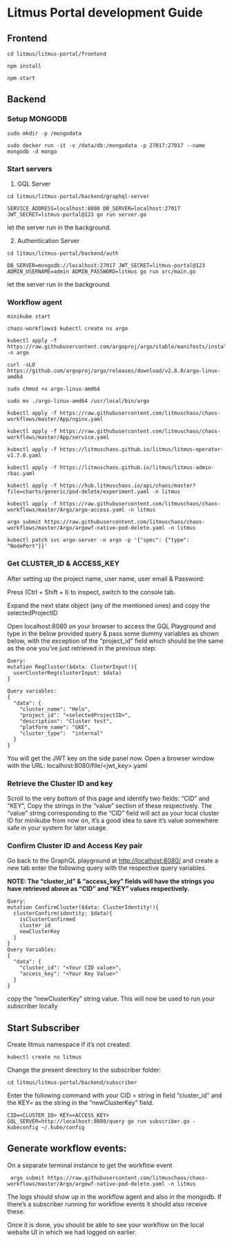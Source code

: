 # Litmus Portal development Guide

## Frontend
```
cd litmus/litmus-portal/frontend

npm install 

npm start

```
## Backend

### Setup MONGODB
```
sudo mkdir -p /mongodata

sudo docker run -it -v /data/db:/mongodata -p 27017:27017 --name mongodb -d mongo
```
### Start servers

1. GQL Server
```
cd litmus/litmus-portal/backend/graphql-server

SERVICE_ADDRESS=localhost:8080 DB_SERVER=localhost:27017 JWT_SECRET=litmus-portal@123 go run server.go
```
let the server run in the background.

2. Authentication Server
```
cd litmus/litmus-portal/backend/auth

DB_SERVER=mongodb://localhost:27017 JWT_SECRET=litmus-portal@123 ADMIN_USERNAME=admin ADMIN_PASSWORD=litmus go run src/main.go
```
let the server run in the background.

### Workflow agent

```
minikube start 

chaos-workflows$ kubectl create ns argo

kubectl apply -f  https://raw.githubusercontent.com/argoproj/argo/stable/manifests/install.yaml -n argo

curl -sLO  https://github.com/argoproj/argo/releases/download/v2.8.0/argo-linux-amd64

sudo chmod +x argo-linux-amd64

sudo mv ./argo-linux-amd64 /usr/local/bin/argo

kubectl apply -f https://raw.githubusercontent.com/litmuschaos/chaos-workflows/master/App/nginx.yaml

kubectl apply -f https://raw.githubusercontent.com/litmuschaos/chaos-workflows/master/App/service.yaml

kubectl apply -f https://litmuschaos.github.io/litmus/litmus-operator-v1.7.0.yaml

kubectl apply -f https://litmuschaos.github.io/litmus/litmus-admin-rbac.yaml

kubectl apply -f https://hub.litmuschaos.io/api/chaos/master?file=charts/generic/pod-delete/experiment.yaml -n litmus

kubectl apply -f https://raw.githubusercontent.com/litmuschaos/chaos-workflows/master/Argo/argo-access.yaml -n litmus

argo submit https://raw.githubusercontent.com/litmuschaos/chaos-workflows/master/Argo/argowf-native-pod-delete.yaml -n litmus

kubectl patch svc argo-server -n argo -p '{"spec": {"type": "NodePort"}}'

```

### Get CLUSTER_ID & ACCESS_KEY

After setting up the project name, user name, user email & Password:

Press (Ctrl + Shift + I) to inspect, switch to the console tab.

Expand the next state object (any of the mentioned ones) and copy the selectedProjectID

Open localhost:8080 on your browser to access the GQL Playground and type in the below provided query & pass some dummy variables as shown below, with the exception of the “project_id” field which should be the same as the one you’ve just retrieved in the previous step:

```
Query:
mutation RegCluster($data: ClusterInput!){
  userClusterReg(clusterInput: $data)
}

Query variables:
{
  "data": {
    "cluster_name": "Helo",
    "project_id": "<selectedProjectID>",
    "description": "Cluster test",
    "platform_name": "GKE",
    "cluster_type":  "internal"
  }
}
```

You will get the JWT key on the side panel now.
Open a browser window with the URL: localhost:8080/file/<jwt_key>.yaml

### Retrieve the Cluster ID and key

Scroll to the very bottom of this page and identify two fields: “CID” and “KEY”,
Copy the strings in the “value” section of these respectively. The “value” string corresponding to the “CID” field will act as your local cluster ID for minikube from now on, it’s a good idea to save it’s value somewhere safe in your system for later usage.

### Confirm Cluster ID and Access Key pair

Go back to the GraphQL playground at [http://localhost:8080/](http://localhost:8080/) and create a new tab
enter the following query with the respective query variables.

**NOTE: The “cluster_id” & “access_key” fields will have the strings you have retrieved above as “CID” and “KEY”  values respectively.**

```
Query:
mutation ConfirmCluster($data: ClusterIdentity!){
  clusterConfirm(identity: $data){
    isClusterConfirmed
    cluster_id
    newClusterKey
  }
}
Query Variables:
{
  "data": {
    "cluster_id": "<Your CID value>",
    "access_key": "<Your Key Value>"
  }
}
```
copy the “newClusterKey” string value. This will now be used to run your subscriber locally

## Start Subscriber

Create litmus namespace if it’s not created: 

`kubectl create ns litmus`

Change the present directory to the subscriber folder:

`cd litmus/litmus-portal/backend/subscriber`

Enter the following command with your CID = <cluster ID> string in field “cluster_id” and the KEY=<Cluster Key> as the string in the “newClusterKey” field.


` CID=<CLUSTER_ID> KEY=<ACCESS_KEY> GQL_SERVER=http://localhost:8080/query go run subscriber.go -kubeconfig ~/.kube/config `

## Generate workflow events:

On a separate terminal instance to get the workflow event

` argo submit https://raw.githubusercontent.com/litmuschaos/chaos-workflows/master/Argo/argowf-native-pod-delete.yaml -n litmus`

The logs should show up in the workflow agent and also in the mongodb. If there’s a subscriber running for workflow events it should also receive these.

Once it is done, you should be able to see your workflow on the local website UI in which we had logged on earlier.